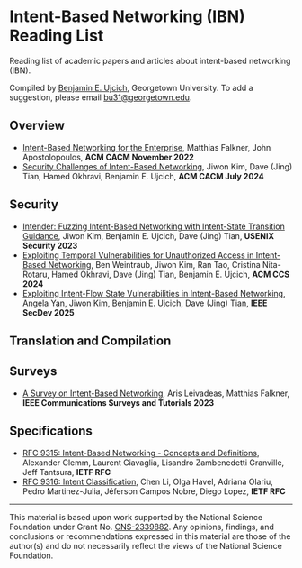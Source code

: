 # Intent-Based Networking (IBN) Reading List
Reading list of academic papers and articles about intent-based networking (IBN).

Compiled by [Benjamin E. Ujcich](https://personal.benujcich.georgetown.domains/), Georgetown University. To add a suggestion, please email [bu31@georgetown.edu](mailto:bu31@georgetown.edu).

## Overview
* [Intent-Based Networking for the Enterprise](https://cacm.acm.org/research/intent-based-networking-for-the-enterprise/), Matthias Falkner, John Apostolopoulos, **ACM CACM November 2022**
* [Security Challenges of Intent-Based Networking](https://personal.benujcich.georgetown.domains/papers/24_CACM.pdf), Jiwon Kim, Dave (Jing) Tian, Hamed Okhravi, Benjamin E. Ujcich, **ACM CACM July 2024**

## Security
* [Intender: Fuzzing Intent-Based Networking with Intent-State Transition Guidance](https://personal.benujcich.georgetown.domains/papers/23_Security.pdf), Jiwon Kim, Benjamin E. Ujcich, Dave (Jing) Tian, **USENIX Security 2023**
* [Exploiting Temporal Vulnerabilities for Unauthorized Access in Intent-Based Networking](https://personal.benujcich.georgetown.domains/papers/24_CCS.pdf), Ben Weintraub, Jiwon Kim, Ran Tao, Cristina Nita-Rotaru, Hamed Okhravi, Dave (Jing) Tian, Benjamin E. Ujcich, **ACM CCS 2024**
* [Exploiting Intent-Flow State Vulnerabilities in Intent-Based Networking](https://personal.benujcich.georgetown.domains/papers/25_SecDev.pdf), Angela Yan, Jiwon Kim, Benjamin E. Ujcich, Dave (Jing) Tian, **IEEE SecDev 2025**

## Translation and Compilation

## Surveys
* [A Survey on Intent-Based Networking](https://doi.org/10.1109/COMST.2022.3215919), Aris Leivadeas, Matthias Falkner, **IEEE Communications Surveys and Tutorials 2023**

## Specifications
* [RFC 9315: Intent-Based Networking - Concepts and Definitions](https://datatracker.ietf.org/doc/rfc9315/), Alexander Clemm, Laurent Ciavaglia, Lisandro Zambenedetti Granville, Jeff Tantsura, **IETF RFC**
* [RFC 9316: Intent Classification](https://datatracker.ietf.org/doc/rfc9316/), Chen Li, Olga Havel, Adriana Olariu, Pedro Martinez-Julia, Jéferson Campos Nobre, Diego Lopez, **IETF RFC**

---

This material is based upon work supported by the National Science Foundation under Grant No. [CNS-2339882](https://www.nsf.gov/awardsearch/showAward?AWD_ID=2339882). Any opinions, findings, and conclusions or recommendations expressed in this material are those of the author(s) and do not necessarily reflect the views of the National Science Foundation.